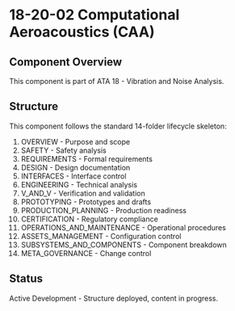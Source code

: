 # 18-20-02 Computational Aeroacoustics (CAA)

## Component Overview
This component is part of ATA 18 - Vibration and Noise Analysis.

## Structure
This component follows the standard 14-folder lifecycle skeleton:
1. OVERVIEW - Purpose and scope
2. SAFETY - Safety analysis
3. REQUIREMENTS - Formal requirements
4. DESIGN - Design documentation
5. INTERFACES - Interface control
6. ENGINEERING - Technical analysis
7. V_AND_V - Verification and validation
8. PROTOTYPING - Prototypes and drafts
9. PRODUCTION_PLANNING - Production readiness
10. CERTIFICATION - Regulatory compliance
11. OPERATIONS_AND_MAINTENANCE - Operational procedures
12. ASSETS_MANAGEMENT - Configuration control
13. SUBSYSTEMS_AND_COMPONENTS - Component breakdown
14. META_GOVERNANCE - Change control

## Status
Active Development - Structure deployed, content in progress.
